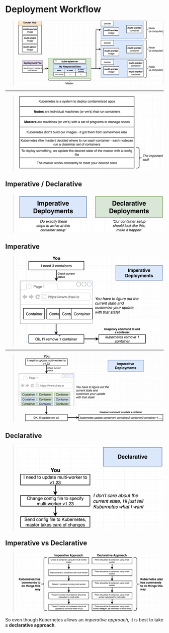# Deployment Workflow

> ![Workflow](images/workflow.png)
---
> ![Summary](images/summary.png)

## Imperative / Declarative

> ![Imperative / declarative](images/imperative-declarative.png)

## Imperative

> ![Imperative](images/imperative.png)
---
> ![Imperative complex](images/imperative-complex.png)

## Declarative

> ![Declarative](images/declarative.png)

## Imperative vs Declarative

> ![Imperative vs declarative](images/imperative-vs-declarative.png)

So even though Kubernetes allows an *imperative approach*, it is best to take a **declarative approach**.